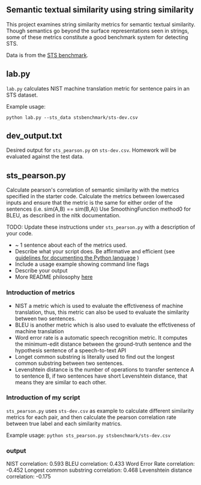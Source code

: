 Semantic textual similarity using string similarity
---------------------------------------------------

This project examines string similarity metrics for semantic textual similarity.
Though semantics go beyond the surface representations seen in strings, some of these
metrics constitute a good benchmark system for detecting STS.


Data is from the [STS benchmark](http://ixa2.si.ehu.es/stswiki/index.php/STSbenchmark).


## lab.py

`lab.py` calculates NIST machine translation metric for sentence pairs in an STS dataset.

Example usage:

`python lab.py --sts_data stsbenchmark/sts-dev.csv`

## dev_output.txt

Desired output for `sts_pearson.py` on `sts-dev.csv`. Homework will be evaluated against the test data.

## sts_pearson.py

Calculate pearson's correlation of semantic similarity with the metrics specified in the starter code.
Calculate the metrics between lowercased inputs and ensure that the metric is the same for either order of the sentences (i.e. sim(A,B) == sim(B,A))
Use SmoothingFunction method0 for BLEU, as described in the nltk documentation.

TODO: Update these instructions under `sts_pearson.py` with a description of your code.
* ~ 1 sentence about each of the metrics used.
* Describe what your script does. Be affirmative and efficient 
(see [guidelines for documenting the Python language]( 
https://devguide.python.org/documenting/#affirmative-tone) )
* Include a usage example showing command line flags
* Describe your output
* More README philosophy [here](https://bulldogjob.com/news/449-how-to-write-a-good-readme-for-your-github-project) 

### Introduction of metrics 
* NIST a metric which is used to evaluate the effctiveness of machine translation, thus, this metric can also be used to evaluate the similarity between two sentences.
* BLEU is another metric which is also used to evaluate the effctiveness of machine translation
* Word error rate is a automatic speech recognition metric. It computes the minimum-edit distance between the ground-truth sentence and the hypothesis sentence of a speech-to-text API
* Longet common substring is literally used to find out the longest common substring between two sentences.
* Levenshtein distance is the number of operations to transfer sentence A to sentence B, if two sentences have short Levenshtein distance, that means they are similar to each other.

### Introduction of my script
`sts_pearson.py` uses `sts-dev.csv` as example to calculate different similarity metrics for each pair, and then calculate the pearson correlation rate between true label and each similarity matrics.

Example usage:
`python sts_pearson.py stsbenchmark/sts-dev.csv`

### output
NIST correlation: 0.593
BLEU correlation: 0.433
Word Error Rate correlation: -0.452
Longest common substring correlation: 0.468
Levenshtein distance correlation: -0.175

